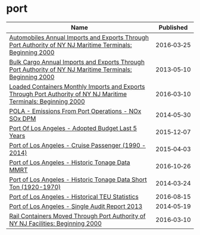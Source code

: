 # port

Name | Published
---- | ---------
[Automobiles Annual Imports and Exports Through Port Authority of NY NJ Maritime Terminals: Beginning 2000](../datasets/u49g-d7hw.md) | 2016&#x2011;03&#x2011;25
[Bulk Cargo Annual Imports and Exports Through Port Authority of NY NJ Maritime Terminals: Beginning 2000](../datasets/xzpp-jacs.md) | 2013&#x2011;05&#x2011;10
[Loaded Containers Monthly Imports and Exports Through Port Authority of NY NJ Maritime Terminals: Beginning 2000](../datasets/629s-5a55.md) | 2016&#x2011;03&#x2011;10
[POLA - Emissions From Port Operations - NOx SOx DPM](../datasets/k98w-s24w.md) | 2014&#x2011;05&#x2011;30
[Port Of Los Angeles - Adopted Budget Last 5 Years](../datasets/du8q-hww5.md) | 2015&#x2011;12&#x2011;07
[Port of Los Angeles - Cruise Passenger (1990 - 2014)](../datasets/jmt8-y5rm.md) | 2015&#x2011;04&#x2011;03
[Port of Los Angeles - Historic Tonage Data MMRT](../datasets/i9rh-q5gx.md) | 2016&#x2011;10&#x2011;26
[Port of Los Angeles - Historic Tonage Data Short Ton (1920-1970)](../datasets/5a4i-e2zs.md) | 2014&#x2011;03&#x2011;24
[Port of Los Angeles - Historical TEU Statistics](../datasets/38a8-tm7u.md) | 2016&#x2011;08&#x2011;15
[Port of Los Angeles - Single Audit Report 2013](../datasets/xhx7-hr4h.md) | 2014&#x2011;05&#x2011;19
[Rail Containers Moved Through Port Authority of NY NJ Facilities: Beginning 2000](../datasets/v6t6-eb7h.md) | 2016&#x2011;03&#x2011;10

